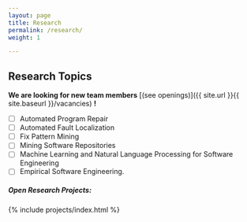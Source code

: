 ```yaml
---
layout: page
title: Research
permalink: /research/
weight: 1

---
```

## Research Topics

 **We are  looking for new team members** [(see openings)]({{ site.url }}{{ site.baseurl }}/vacancies) **!**

- [ ] Automated Program Repair
- [ ] Automated Fault Localization
- [ ] Fix Pattern Mining
- [ ] Mining Software Repositories
- [ ] Machine Learning and Natural Language Processing for Software Engineering
- [ ] Empirical Software Engineering.

<!-- ### **Research**
My research interests lie in the general area of software engineering, with particular emphasis on automated program repair. My work draws on data mining, program analysis, and fault localization and aims to improve the automated program repair agenda towards boosting its adaption by practitioners.


#### Research Interests:
* Automated Program Repair
* Automated Fault Localization
* Fix Pattern Mining
* Mining Software Repositories
* Machine Learning and Natural Language Processing for Software Engineering
* Empirical Software Engineering.


*** -->
##### Open Research Projects:

{% include projects/index.html %}



